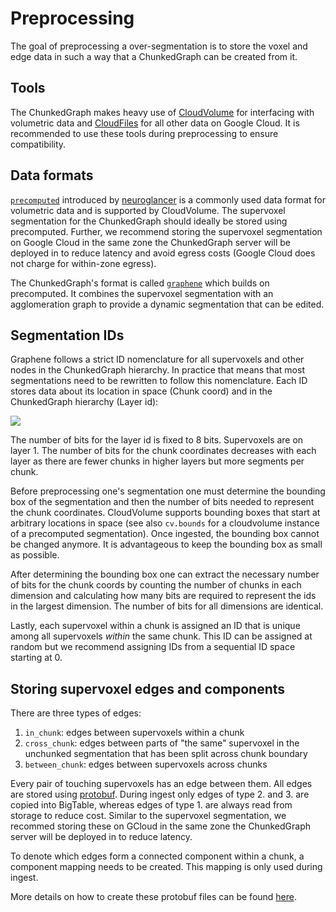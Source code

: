 # Preprocessing 

The goal of preprocessing a over-segmentation is to store the voxel and edge data in such a way that a ChunkedGraph can be created from it. 

## Tools
The ChunkedGraph makes heavy use of [CloudVolume](https://github.com/seung-lab/cloud-volume/) for interfacing with volumetric data and [CloudFiles](https://github.com/seung-lab/cloud-files) for all other data on Google Cloud. It is recommended to use these tools during preprocessing to ensure compatibility. 

## Data formats

[`precomputed`](https://github.com/google/neuroglancer/tree/master/src/neuroglancer/datasource/precomputed) introduced by [neuroglancer](https://github.com/google/neuroglancer) is a commonly used data format for volumetric data and is supported by CloudVolume. The supervoxel segmentation for the ChunkedGraph should ideally be stored using precomputed. Further, we recommend storing the supervoxel segmentation on Google Cloud in the same zone the ChunkedGraph server will be deployed in to reduce latency and avoid egress costs (Google Cloud does not charge for within-zone egress). 

The ChunkedGraph's format is called [`graphene`](https://github.com/seung-lab/cloud-volume/wiki/Graphene) which builds on precomputed. It combines the supervoxel segmentation with an agglomeration graph to provide a dynamic segmentation that can be edited.

## Segmentation IDs

Graphene follows a strict ID nomenclature for all supervoxels and other nodes in the ChunkedGraph hierarchy. In practice that means that most segmentations need to be rewritten to follow this nomenclature. Each ID stores data about its location in space (Chunk coord) and in the ChunkedGraph hierarchy (Layer id):

![](https://user-images.githubusercontent.com/2517065/77118406-7dbd5a00-6a0a-11ea-96bb-003b83beb866.png)

The number of bits for the layer id is fixed to 8 bits. Supervoxels are on layer 1. The number of bits for the chunk coordinates decreases with each layer as there are fewer chunks in higher layers but more segments per chunk. 

Before preprocessing one's segmentation one must determine the bounding box of the segmentation and then the number of bits needed to represent the chunk coordinates. CloudVolume supports bounding boxes that start at arbitrary locations in space (see also `cv.bounds` for a cloudvolume instance of a precomputed segmentation). Once ingested, the bounding box cannot be changed anymore. It is advantageous to keep the bounding box as small as possible. 

After determining the bounding box one can extract the necessary number of bits for the chunk coords by counting the number of chunks in each dimension and calculating how many bits are required to represent the ids in the largest dimension. The number of bits for all dimensions are identical.

Lastly, each supervoxel within a chunk is assigned an ID that is unique among all supervoxels _within_ the same chunk. This ID can be assigned at random but we recommend assigning IDs from a sequential ID space starting at 0. 

## Storing supervoxel edges and components

There are three types of edges:
1. `in_chunk`: edges between supervoxels within a chunk
2. `cross_chunk`: edges between parts of "the same" supervoxel in the unchunked segmentation that has been split across chunk boundary 
3. `between_chunk`: edges between supervoxels across chunks

Every pair of touching supervoxels has an edge between them. All edges are stored using [protobuf](https://github.com/seung-lab/PyChunkedGraph/blob/pcgv2/pychunkedgraph/io/protobuf/chunkEdges.proto). During ingest only edges of type 2. and 3. are copied into BigTable, whereas edges of type 1. are always read from storage to reduce cost. Similar to the supervoxel segmentation, we recommed storing these on GCloud in the same zone the ChunkedGraph server will be deployed in to reduce latency. 

To denote which edges form a connected component within a chunk, a component mapping needs to be created. This mapping is only used during ingest. 

More details on how to create these protobuf files can be found [here](https://github.com/seung-lab/PyChunkedGraph/blob/pcgv2/docs/storage.md).


